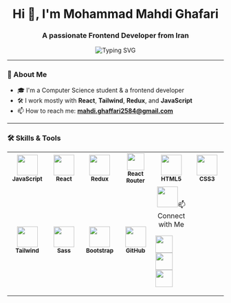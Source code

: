 <h1 align="center">Hi 👋, I'm Mohammad Mahdi Ghafari</h1>
<h3 align="center">A passionate Frontend Developer from Iran</h3>

<p align="center">
  <img src="https://readme-typing-svg.demolab.com?font=Fira+Code&weight=500&size=22&pause=1000&center=true&vCenter=true&width=435&lines=React+Developer+%F0%9F%92%BB;Frontend+Engineer+%F0%9F%93%88;Always+Learning+New+Things+%F0%9F%93%9A;Let's+Build+Cool+Stuff+Together+%F0%9F%9A%80" alt="Typing SVG" />
</p>

---

### 🧠 About Me

- 🎓 I'm a Computer Science student & a frontend developer  
- 🛠️ I work mostly with **React**, **Tailwind**, **Redux**, and **JavaScript** 
- 📫 How to reach me: **mahdi.ghaffari2584@gmail.com**

---

### 🛠️ Skills & Tools

<table>
  <tr>
    <td align="center" width="96">
      <img src="https://cdn.jsdelivr.net/gh/devicons/devicon/icons/javascript/javascript-original.svg" width="48" height="48" />
      <br><sub><b>JavaScript</b></sub>
    </td>
    <td align="center" width="96">
      <img src="https://cdn.jsdelivr.net/gh/devicons/devicon/icons/react/react-original.svg" width="48" height="48" />
      <br><sub><b>React</b></sub>
    </td>
    <td align="center" width="96">
      <img src="https://cdn.jsdelivr.net/gh/devicons/devicon/icons/redux/redux-original.svg" width="48" height="48" />
      <br><sub><b>Redux</b></sub>
    </td>
    <td align="center" width="96">
      <img src="https://img.icons8.com/ios-filled/50/ca4245/react-native.png" width="40" height="40" />
      <br><sub><b>React Router</b></sub>
    </td>
    <td align="center" width="96">
      <img src="https://cdn.jsdelivr.net/gh/devicons/devicon/icons/html5/html5-original.svg" width="48" height="48" />
      <br><sub><b>HTML5</b></sub>
    </td>
    <td align="center" width="96">
      <img src="https://cdn.jsdelivr.net/gh/devicons/devicon/icons/css3/css3-original.svg" width="48" height="48" />
      <br><sub><b>CSS3</b></sub>
    </td>
  </tr>
  <tr>
    <td align="center" width="96">
      <img src="https://img.icons8.com/color/48/000000/tailwind_css.png" width="48" height="48" />
      <br><sub><b>Tailwind</b></sub>
    </td>
    <td align="center" width="96">
      <img src="https://cdn.jsdelivr.net/gh/devicons/devicon/icons/sass/sass-original.svg" width="48" height="48" />
      <br><sub><b>Sass</b></sub>
    </td>
    <td align="center" width="96">
      <img src="https://cdn.jsdelivr.net/gh/devicons/devicon/icons/bootstrap/bootstrap-original.svg" width="48" 
       height="48" />
      <br><sub><b>Bootstrap</b></sub>
    </td>
    <td align="center" width="96">
      <img src="https://cdn.jsdelivr.net/gh/devicons/devicon/icons/github/github-original.svg" width="48" height="48" />
      <br><sub><b>GitHub</b></sub>
    </td>
    <td align="center" width="96">
      <img src="https://cdn.jsdelivr.net/gh/devicons/devicon/icons/git/git-original.svg" width="48" height="48/>
      <br><sub><b>Git</b></sub>
    </td>
  </tr>
</table>

### 📫 Connect with Me

<p align="left">
  <a href="mailto:mohammad.ghafari.dev@gmail.com"><img src="https://img.icons8.com/fluency/48/gmail.png" width="40" /></a>
  <a href="https://linkedin.com/in/your-linkedin"><img src="https://img.icons8.com/color/48/linkedin.png" width="40" /></a>
  <a href="https://mohammad-ghf.github.io"><img src="https://img.icons8.com/external-flat-juicy-fish/60/external-portfolio-web-design-flat-flat-juicy-fish.png" width="40" /></a>
</p>
